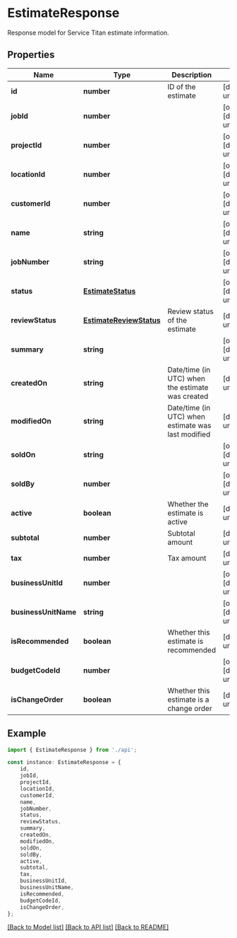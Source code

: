 # EstimateResponse

Response model for Service Titan estimate information.

## Properties

Name | Type | Description | Notes
------------ | ------------- | ------------- | -------------
**id** | **number** | ID of the estimate | [default to undefined]
**jobId** | **number** |  | [optional] [default to undefined]
**projectId** | **number** |  | [optional] [default to undefined]
**locationId** | **number** |  | [optional] [default to undefined]
**customerId** | **number** |  | [optional] [default to undefined]
**name** | **string** |  | [optional] [default to undefined]
**jobNumber** | **string** |  | [optional] [default to undefined]
**status** | [**EstimateStatus**](EstimateStatus.md) |  | [optional] [default to undefined]
**reviewStatus** | [**EstimateReviewStatus**](EstimateReviewStatus.md) | Review status of the estimate | [default to undefined]
**summary** | **string** |  | [optional] [default to undefined]
**createdOn** | **string** | Date/time (in UTC) when the estimate was created | [default to undefined]
**modifiedOn** | **string** | Date/time (in UTC) when estimate was last modified | [default to undefined]
**soldOn** | **string** |  | [optional] [default to undefined]
**soldBy** | **number** |  | [optional] [default to undefined]
**active** | **boolean** | Whether the estimate is active | [default to undefined]
**subtotal** | **number** | Subtotal amount | [default to undefined]
**tax** | **number** | Tax amount | [default to undefined]
**businessUnitId** | **number** |  | [optional] [default to undefined]
**businessUnitName** | **string** |  | [optional] [default to undefined]
**isRecommended** | **boolean** | Whether this estimate is recommended | [default to undefined]
**budgetCodeId** | **number** |  | [optional] [default to undefined]
**isChangeOrder** | **boolean** | Whether this estimate is a change order | [default to undefined]

## Example

```typescript
import { EstimateResponse } from './api';

const instance: EstimateResponse = {
    id,
    jobId,
    projectId,
    locationId,
    customerId,
    name,
    jobNumber,
    status,
    reviewStatus,
    summary,
    createdOn,
    modifiedOn,
    soldOn,
    soldBy,
    active,
    subtotal,
    tax,
    businessUnitId,
    businessUnitName,
    isRecommended,
    budgetCodeId,
    isChangeOrder,
};
```

[[Back to Model list]](../README.md#documentation-for-models) [[Back to API list]](../README.md#documentation-for-api-endpoints) [[Back to README]](../README.md)
